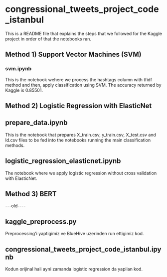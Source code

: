# congressional_tweets_project_code_istanbul

This is a README file that explains the steps that we followed for the Kaggle project in order of that the notebooks ran.

## Method 1) Support Vector Machines (SVM)

### svm.ipynb

This is the notebook wehere we process the hashtags column with tfidf method and then, apply classification using SVM. The accuracy returned by Kaggle is 0.85501.

## Method 2) Logistic Regression with ElasticNet

## prepare_data.ipynb

This is the notebook that prepares X_train.csv, y_train.csv, X_test.csv and Id.csv files to be fed into the notebooks running the main classification methods.

## logistic_regression_elasticnet.ipynb

The notebook where we apply logistic regression without cross validation with ElasticNet.

## Method 3) BERT


---old----
## kaggle_preprocess.py
Preprocessing'i yaptigimiz ve BlueHive uzerinden run ettigimiz kod.

## congressional_tweets_project_code_istanbul.ipynb
Kodun orijinal hali ayni zamanda logistic regression da yapilan kod.
